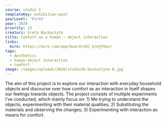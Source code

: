 ```yaml
---
course: studio 1
templateKey: exhibition-post
yearLevel: 'First'
year: 2020
priority: 13
creators: Greta Backaityte
title: Comfort as a human — object interaction
links:
  miro: https://miro.com/app/board/o9J_krmjPXw=/
tags:
  - Aesthetics
  - human-object interaction
  - comfort
image: /images/uploads/2020/studio20-backaityte-0.jpg
---
```


The aim of this project is to explore our interaction with everyday household objects and discourse over how comfort as an interaction in itself shapes our feelings towards objects. The project consists of multiple experiments I’ve conducted, which mainly focus on: 1) Me trying to understand the objects, experimenting with their material qualities; 2) Substituting the materials and observing the changes; 3) Experimenting with interaction as means for comfort.
